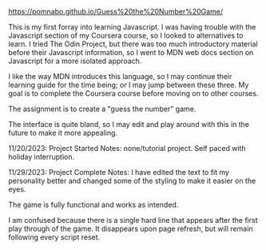 https://pomnabo.github.io/Guess%20the%20Number%20Game/

This is my first forray into learning Javascript. I was having trouble with the Javascript section of my Coursera course, so I looked to alternatives to learn. I tried The Odin Project, but there was too much introductory material before their Javascript information, so I went to MDN web docs section on Javascript for a more isolated approach.

I like the way MDN introduces this language, so I may continue their learning guide for the time being; or I may jump between these three. My goal is to complete the Coursera course before moving on to other courses.

The assignment is to create a "guess the number" game.

The interface is quite bland, so I may edit and play around with this in the future to make it more appealing.



11/20/2023: Project Started
Notes: none/tutorial project. Self paced with holiday interruption.


11/29/2023: Project Complete
Notes:
I have edited the text to fit my personality better and changed some of the styling to make it easier on the eyes.

The game is fully functional and works as intended.

I am confused because there is a single hard line that appears after the first play through of the game. It disappears upon page refresh, but will remain following every script reset.